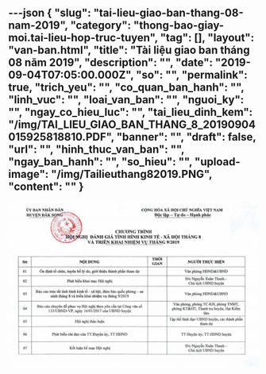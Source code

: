 ---json
{
    "slug": "tai-lieu-giao-ban-thang-08-nam-2019",
    "category": "thong-bao-giay-moi.tai-lieu-hop-truc-tuyen",
    "tag": [],
    "layout": "van-ban.html",
    "title": "Tài liệu giao ban tháng 08 năm 2019",
    "description": "",
    "date": "2019-09-04T07:05:00.000Z",
    "so": "",
    "permalink": true,
    "trich_yeu": "",
    "co_quan_ban_hanh": "",
    "linh_vuc": "",
    "loai_van_ban": "",
    "nguoi_ky": "",
    "ngay_co_hieu_luc": "",
    "tai_lieu_dinh_kem": "/img/TAI_LIEU_GIAO_BAN_THANG_8_20190904015925818810.PDF",
    "banner": "",
    "draft": false,
    "url": "",
    "hinh_thuc_van_ban": "",
    "ngay_ban_hanh": "",
    "so_hieu": "",
    "upload-image": "/img/Tailieuthang82019.PNG",
    "__content__": ""
}
---
<p><img alt="" src="/img/Tailieuthang82019.PNG" /></p>
